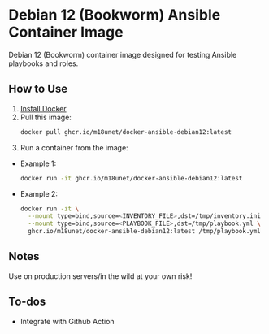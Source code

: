# Debian 12 (Bookworm) Ansible Container Image

Debian 12 (Bookworm) container image designed for testing Ansible playbooks and roles.

## How to Use

1. [Install Docker](https://docs.docker.com/engine/install/)
1. Pull this image:
    ```bash
    docker pull ghcr.io/m18unet/docker-ansible-debian12:latest
    ```
1. Run a container from the image:
  - Example 1:

    ```bash
    docker run -it ghcr.io/m18unet/docker-ansible-debian12:latest
    ```
  - Example 2:
    ```bash
    docker run -it \
      --mount type=bind,source=<INVENTORY_FILE>,dst=/tmp/inventory.ini \
      --mount type=bind,source=<PLAYBOOK_FILE>,dst=/tmp/playbook.yml \
      ghcr.io/m18unet/docker-ansible-debian12:latest /tmp/playbook.yml --inventory /tmp/inventory.ini
    ```

## Notes

Use on production servers/in the wild at your own risk!

## To-dos

- Integrate with Github Action
